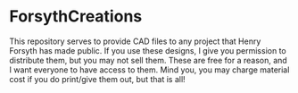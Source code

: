 # ForsythCreations
This repository serves to provide CAD files to any project that Henry Forsyth has made public. If you use these designs, I give you permission to distribute them, but you may not sell them. These are free for a reason, and I want everyone to have access to them. Mind you, you may charge material cost if you do print/give them out, but that is all! 
